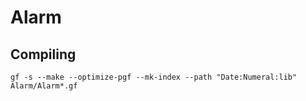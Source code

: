 Alarm
======

Compiling
---------

    gf -s --make --optimize-pgf --mk-index --path "Date:Numeral:lib" Alarm/Alarm*.gf
